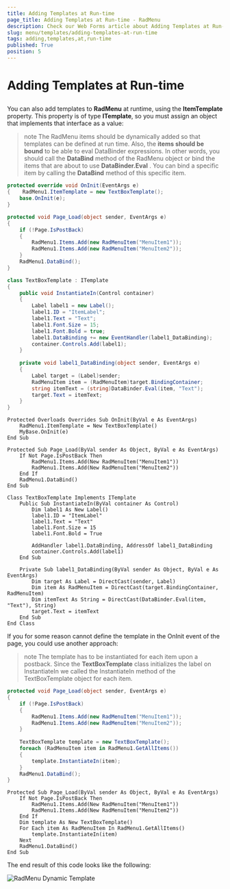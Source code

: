 ```yaml
---
title: Adding Templates at Run-time
page_title: Adding Templates at Run-time - RadMenu
description: Check our Web Forms article about Adding Templates at Run-time.
slug: menu/templates/adding-templates-at-run-time
tags: adding,templates,at,run-time
published: True
position: 5
---
```


# Adding Templates at Run-time

## 

You can also add templates to **RadMenu** at runtime, using the **ItemTemplate** property. This property is of type **ITemplate**, so you must assign an object that implements that interface as a value:



>note The RadMenu items should be dynamically added so that templates can be defined at run time.
>Also, the **items should be bound** to be able to eval DataBinder expressions. In other words, you should call the **DataBind** method of the RadMenu object or bind the items that are about to use **DataBinder.Eval** . You can bind a specific item by calling the **DataBind** method of this specific item.
>


````C#
protected override void OnInit(EventArgs e)
{    RadMenu1.ItemTemplate = new TextBoxTemplate();    
    base.OnInit(e);
}

protected void Page_Load(object sender, EventArgs e)
{    
    if (!Page.IsPostBack)
    {        
        RadMenu1.Items.Add(new RadMenuItem("MenuItem1"));
        RadMenu1.Items.Add(new RadMenuItem("MenuItem2"));
    }    
    RadMenu1.DataBind();
}

class TextBoxTemplate : ITemplate
{    
    public void InstantiateIn(Control container)    
    {        
        Label label1 = new Label();
        label1.ID = "ItemLabel";
        label1.Text = "Text";
        label1.Font.Size = 15;
        label1.Font.Bold = true;
        label1.DataBinding += new EventHandler(label1_DataBinding);
        container.Controls.Add(label1);
    }    
    
    private void label1_DataBinding(object sender, EventArgs e)
    {        
        Label target = (Label)sender;
        RadMenuItem item = (RadMenuItem)target.BindingContainer;
        string itemText = (string)DataBinder.Eval(item, "Text");
        target.Text = itemText;
    }
}	    			
````
````VB.NET
Protected Overloads Overrides Sub OnInit(ByVal e As EventArgs)
    RadMenu1.ItemTemplate = New TextBoxTemplate()
    MyBase.OnInit(e)
End Sub

Protected Sub Page_Load(ByVal sender As Object, ByVal e As EventArgs)
    If Not Page.IsPostBack Then
        RadMenu1.Items.Add(New RadMenuItem("MenuItem1"))
        RadMenu1.Items.Add(New RadMenuItem("MenuItem2"))
    End If
    RadMenu1.DataBind()
End Sub

Class TextBoxTemplate Implements ITemplate 
    Public Sub InstantiateIn(ByVal container As Control)
        Dim label1 As New Label()
        label1.ID = "ItemLabel"
        label1.Text = "Text"
        label1.Font.Size = 15
        label1.Font.Bold = True

        AddHandler label1.DataBinding, AddressOf label1_DataBinding
        container.Controls.Add(label1)
    End Sub

    Private Sub label1_DataBinding(ByVal sender As Object, ByVal e As EventArgs)
        Dim target As Label = DirectCast(sender, Label)
        Dim item As RadMenuItem = DirectCast(target.BindingContainer, RadMenuItem)
        Dim itemText As String = DirectCast(DataBinder.Eval(item, "Text"), String)
        target.Text = itemText
    End Sub
End Class
````


If you for some reason cannot define the template in the OnInit event of the page, you could use another approach:



>note The template has to be instantiated for each item upon a postback. Since the **TextBoxTemplate** class initializes the label on InstantiateIn we called the InstantiateIn method of the TextBoxTemplate object for each item.
>


````C#
protected void Page_Load(object sender, EventArgs e)
{    
    if (!Page.IsPostBack)    
    {        
        RadMenu1.Items.Add(new RadMenuItem("MenuItem1"));
        RadMenu1.Items.Add(new RadMenuItem("MenuItem2"));
    }        
    
    TextBoxTemplate template = new TextBoxTemplate();
    foreach (RadMenuItem item in RadMenu1.GetAllItems())
    {        
        template.InstantiateIn(item);
    }
    RadMenu1.DataBind();
}	    			
````
````VB.NET
Protected Sub Page_Load(ByVal sender As Object, ByVal e As EventArgs)
    If Not Page.IsPostBack Then
        RadMenu1.Items.Add(New RadMenuItem("MenuItem1"))
        RadMenu1.Items.Add(New RadMenuItem("MenuItem2"))
    End If
    Dim template As New TextBoxTemplate()
    For Each item As RadMenuItem In RadMenu1.GetAllItems()
        template.InstantiateIn(item)
    Next
    RadMenu1.DataBind()
End Sub	
````


The end result of this code looks like the following:

![RadMenu Dynamic Template](images/menu_dynamictemplates.gif)
